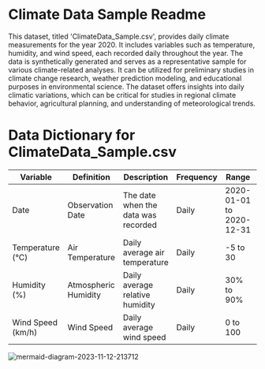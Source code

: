 # Climate Data Sample Readme

This dataset, titled 'ClimateData_Sample.csv', provides daily climate measurements for the year 2020. It includes variables such as temperature, humidity, and wind speed, each recorded daily throughout the year. The data is synthetically generated and serves as a representative sample for various climate-related analyses. It can be utilized for preliminary studies in climate change research, weather prediction modeling, and educational purposes in environmental science. The dataset offers insights into daily climatic variations, which can be critical for studies in regional climate behavior, agricultural planning, and understanding of meteorological trends.

# Data Dictionary for ClimateData_Sample.csv

| Variable          | Definition                | Description                                | Frequency | Range         | Unit            | Type    |
|-------------------|---------------------------|--------------------------------------------|-----------|---------------|-----------------|---------|
| Date              | Observation Date          | The date when the data was recorded        | Daily     | 2020-01-01 to 2020-12-31 | Date           | Date    |
| Temperature (°C)  | Air Temperature           | Daily average air temperature              | Daily     | -5 to 30      | °C              | Numeric |
| Humidity (%)      | Atmospheric Humidity      | Daily average relative humidity            | Daily     | 30% to 90%    | Percentage      | Numeric |
| Wind Speed (km/h) | Wind Speed                | Daily average wind speed                   | Daily     | 0 to 100      | km/h            | Numeric |
![mermaid-diagram-2023-11-12-213712](https://github.com/Rising-Stars-by-Sunshine/Econ211-Week2.github.io/assets/149359655/1549db45-2f8b-4986-8c39-845161a56d19)
